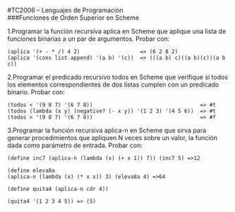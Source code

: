 #TC2006 – Lenguajes de Programación   
###Funciones de Orden Superior en Scheme

1.Programar la función recursiva aplica en Scheme que aplique una lista de funciones binarias a un par de argumentos.
Probar con:
```
(aplica '(+ - * /) 4 2)                	  => (6 2 8 2)
(aplica '(cons list append) '(a b) '(c))  => (((a b) c)((a b)(c))(a b c))
```

2.Programar el predicado recursivo todos en Scheme que verifique si todos los elementos correspondientes de dos listas cumplen con un predicado binario.
Probar con:

```
(todos < '(9 8 7) '(6 7 8))                                  => #t
(todos (lambda (x y) (negative? (- x y)) '(1 2 3) '(4 5 6))  => #t
(todos > '(9 8 7) '(6 7 8))                                  => #f
```

3.Programar la función recursiva aplica-n en Scheme que sirva para generar procedimientos que apliquen N veces sobre un valor, la función dada como parámetro de entrada.
Probar con:

```
(define inc7 (aplica-n (lambda (x) (+ x 1)) 7)) (inc7 5) =>12

(define eleva8a
(aplica-n (lambda (x) (* x x)) 3) (eleva8a 4) =>64

(define quita4 (aplica-n cdr 4))

(quita4 '(1 2 3 4 5)) => (5)
```
